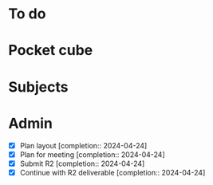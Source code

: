 # To do

# Pocket cube

# Subjects

# Admin
- [x] Plan layout  [completion:: 2024-04-24]
- [x] Plan for meeting  [completion:: 2024-04-24]
- [x] Submit R2  [completion:: 2024-04-24]
- [x] Continue with R2 deliverable  [completion:: 2024-04-24]